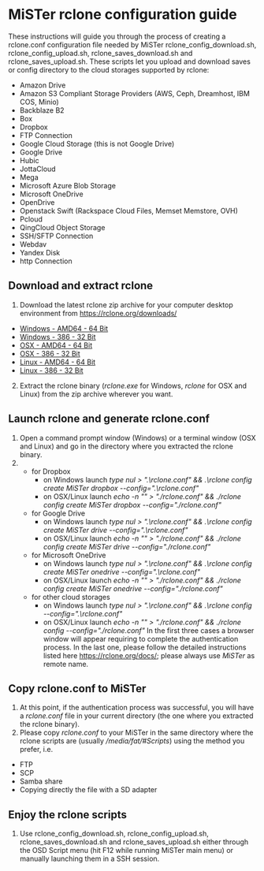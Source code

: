 # MiSTer rclone configuration guide
These instructions will guide you through the process of creating a rclone.conf configuration file needed by MiSTer rclone_config_download.sh, rclone_config_upload.sh, rclone_saves_download.sh and rclone_saves_upload.sh. These scripts let you upload and download saves or config directory to the cloud storages supported by rclone:
* Amazon Drive
* Amazon S3 Compliant Storage Providers (AWS, Ceph, Dreamhost, IBM COS, Minio)
* Backblaze B2
* Box
* Dropbox
* FTP Connection
* Google Cloud Storage (this is not Google Drive)
* Google Drive
* Hubic
* JottaCloud
* Mega
* Microsoft Azure Blob Storage
* Microsoft OneDrive
* OpenDrive
* Openstack Swift (Rackspace Cloud Files, Memset Memstore, OVH)
* Pcloud
* QingCloud Object Storage
* SSH/SFTP Connection
* Webdav
* Yandex Disk
* http Connection

## Download and extract rclone
1. Download the latest rclone zip archive for your computer desktop environment from https://rclone.org/downloads/
* [Windows - AMD64 - 64 Bit](https://downloads.rclone.org/rclone-current-windows-amd64.zip)
* [Windows - 386 - 32 Bit](https://downloads.rclone.org/rclone-current-windows-386.zip)
* [OSX - AMD64 - 64 Bit](https://downloads.rclone.org/rclone-current-osx-amd64.zip)
* [OSX - 386 - 32 Bit](https://downloads.rclone.org/rclone-current-osx-386.zip)
* [Linux - AMD64 - 64 Bit](https://downloads.rclone.org/rclone-current-linux-amd64.zip)
* [Linux - 386 - 32 Bit](https://downloads.rclone.org/rclone-current-linux-386.zip)
2. Extract the rclone binary (*rclone.exe* for Windows, *rclone* for OSX and Linux) from the zip archive wherever you want.

## Launch rclone and generate rclone.conf
1. Open a command prompt window (Windows) or a terminal window (OSX and Linux) and go in the directory where you extracted the rclone binary.
2.  * for Dropbox
      * on Windows launch *type nul > ".\rclone.conf" && .\rclone config create MiSTer dropbox --config=".\rclone.conf"*
      * on OSX/Linux launch *echo -n "" > "./rclone.conf" && ./rclone config create MiSTer dropbox --config="./rclone.conf"*
    * for Google Drive
      * on Windows launch *type nul > ".\rclone.conf" && .\rclone config create MiSTer drive --config=".\rclone.conf"*
      * on OSX/Linux launch *echo -n "" > "./rclone.conf" && ./rclone config create MiSTer drive --config="./rclone.conf"*
    * for Microsoft OneDrive
      * on Windows launch *type nul > ".\rclone.conf" && .\rclone config create MiSTer onedrive --config=".\rclone.conf"*
      * on OSX/Linux launch *echo -n "" > "./rclone.conf" && ./rclone config create MiSTer onedrive --config="./rclone.conf"*
    * for other cloud storages
      * on Windows launch *type nul > ".\rclone.conf" && .\rclone config --config=".\rclone.conf"*
      * on OSX/Linux launch *echo -n "" > "./rclone.conf" && ./rclone config --config="./rclone.conf"*
In the first three cases a browser window will appear requiring to complete the authentication process. In the last one, please follow the detailed instructions listed here https://rclone.org/docs/; please always use *MiSTer* as remote name.

## Copy rclone.conf to MiSTer
1. At this point, if the authentication process was successful, you will have a *rclone.conf* file in your current directory (the one where you extracted the rclone binary).
2. Please copy *rclone.conf* to your MiSTer in the same directory where the rclone scripts are (usually */media/fat/#Scripts*) using the method you prefer, i.e.
  * FTP
  * SCP
  * Samba share
  * Copying directly the file with a SD adapter

## Enjoy the rclone scripts
1. Use rclone_config_download.sh, rclone_config_upload.sh, rclone_saves_download.sh and rclone_saves_upload.sh either through the OSD Script menu (hit F12 while running MiSTer main menu) or manually launching them in a SSH session.
